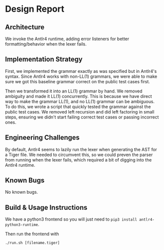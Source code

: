 # Design Report

## Architecture

We invoke the Antlr4 runtime, adding error listeners for better formatting/behavior when the lexer fails.

## Implementation Strategy

First, we implemented the grammar exactly as was specified but in Antlr4's syntax. Since Antlr4 works with non-LL(1) grammars, we were able to make sure we got this baseline grammar correct on the public test cases first.

Then we transformed it into an LL(1) grammar by hand. We removed ambiguity and made it LL(1) concurrently. This is because we have direct way to make the grammar LL(1), and no LL(1) grammar can be ambiguous. To do this, we wrote a script that quickly tested the grammar against the public test cases. We removed left recursion and did left factoring in small steps, ensuring we didn't start failing correct test cases or passing incorrect ones. 

## Engineering Challenges

By default, Antlr4 seems to lazily run the lexer when generating the AST for a Tiger file. We needed to circumvent this, so we could preven the parser from running when the lexer fails, which required a bit of digging into the Antlr4 runtime.

## Known Bugs

No known bugs.

## Build & Usage Instructions

We have a python3 frontend so you will just need to `pip3 install antlr4-python3-runtime`.

Then run the frontend with

```
./run.sh [filename.tiger]
```
